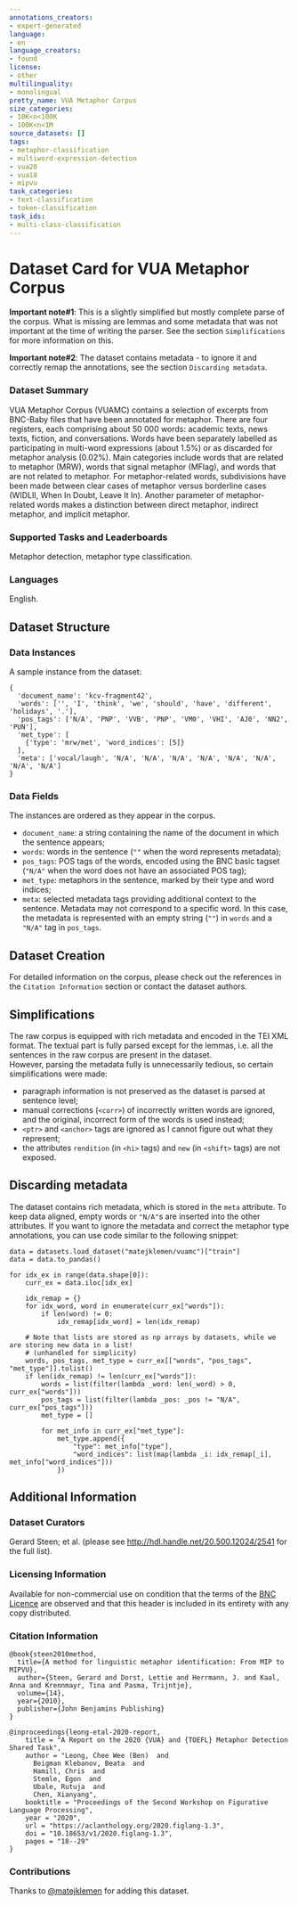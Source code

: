 ```yaml
---
annotations_creators:
- expert-generated
language:
- en
language_creators:
- found
license:
- other
multilinguality:
- monolingual
pretty_name: VUA Metaphor Corpus
size_categories:
- 10K<n<100K
- 100K<n<1M
source_datasets: []
tags:
- metaphor-classification
- multiword-expression-detection
- vua20
- vua18
- mipvu
task_categories:
- text-classification
- token-classification
task_ids:
- multi-class-classification
---
```


# Dataset Card for VUA Metaphor Corpus

**Important note#1**: This is a slightly simplified but mostly complete parse of the corpus. What is missing are lemmas and some metadata that was not important at the time of writing the parser. See the section `Simplifications` for more information on this.  

**Important note#2**: The dataset contains metadata - to ignore it and correctly remap the annotations, see the section `Discarding metadata`.

### Dataset Summary

VUA Metaphor Corpus (VUAMC) contains a selection of excerpts from BNC-Baby files that have been annotated for metaphor. There are four registers, each comprising about 50 000 words: academic texts, news texts, fiction, and conversations.
Words have been separately labelled as participating in multi-word expressions (about 1.5%) or as discarded for metaphor analysis (0.02%). Main categories include words that are related to metaphor (MRW), words that signal metaphor (MFlag), and words that are not related to metaphor. For metaphor-related words, subdivisions have been made between clear cases of metaphor versus borderline cases (WIDLII, When In Doubt, Leave It In). Another parameter of metaphor-related words makes a distinction between direct metaphor, indirect metaphor, and implicit metaphor.

### Supported Tasks and Leaderboards

Metaphor detection, metaphor type classification.  

### Languages

English.

## Dataset Structure

### Data Instances

A sample instance from the dataset:
```
{
  'document_name': 'kcv-fragment42', 
  'words': ['', 'I', 'think', 'we', 'should', 'have', 'different', 'holidays', '.'],
  'pos_tags': ['N/A', 'PNP', 'VVB', 'PNP', 'VM0', 'VHI', 'AJ0', 'NN2', 'PUN'],
  'met_type': [
    {'type': 'mrw/met', 'word_indices': [5]}
  ], 
  'meta': ['vocal/laugh', 'N/A', 'N/A', 'N/A', 'N/A', 'N/A', 'N/A', 'N/A', 'N/A']
}
```

### Data Fields

The instances are ordered as they appear in the corpus.

- `document_name`: a string containing the name of the document in which the sentence appears;  
- `words`: words in the sentence (`""` when the word represents metadata);  
- `pos_tags`: POS tags of the words, encoded using the BNC basic tagset (`"N/A"` when the word does not have an associated POS tag);   
- `met_type`: metaphors in the sentence, marked by their type and word indices;  
- `meta`: selected metadata tags providing additional context to the sentence. Metadata may not correspond to a specific word. In this case, the metadata is represented with an empty string (`""`) in `words` and a `"N/A"` tag in `pos_tags`.   

## Dataset Creation

For detailed information on the corpus, please check out the references in the `Citation Information` section or contact the dataset authors.

## Simplifications
The raw corpus is equipped with rich metadata and encoded in the TEI XML format. The textual part is fully parsed except for the lemmas, i.e. all the sentences in the raw corpus are present in the dataset.  
However, parsing the metadata fully is unnecessarily tedious, so certain simplifications were made:  
- paragraph information is not preserved as the dataset is parsed at sentence level;  
- manual corrections (`<corr>`) of incorrectly written words are ignored, and the original, incorrect form of the words is used instead;  
- `<ptr>` and `<anchor>` tags are ignored as I cannot figure out what they represent;  
- the attributes `rendition` (in `<hi>` tags) and `new` (in `<shift>` tags) are not exposed.  

## Discarding metadata

The dataset contains rich metadata, which is stored in the `meta` attribute. To keep data aligned, empty words or `"N/A"`s are inserted into the other attributes. If you want to ignore the metadata and correct the metaphor type annotations, you can use code similar to the following snippet:  
```python3
data = datasets.load_dataset("matejklemen/vuamc")["train"]
data = data.to_pandas()

for idx_ex in range(data.shape[0]):
	curr_ex = data.iloc[idx_ex]

	idx_remap = {}
	for idx_word, word in enumerate(curr_ex["words"]):
		if len(word) != 0:
			idx_remap[idx_word] = len(idx_remap)
	
	# Note that lists are stored as np arrays by datasets, while we are storing new data in a list!
	# (unhandled for simplicity)
	words, pos_tags, met_type = curr_ex[["words", "pos_tags", "met_type"]].tolist()
	if len(idx_remap) != len(curr_ex["words"]):
		words = list(filter(lambda _word: len(_word) > 0, curr_ex["words"]))
		pos_tags = list(filter(lambda _pos: _pos != "N/A", curr_ex["pos_tags"]))
		met_type = []

		for met_info in curr_ex["met_type"]:
			met_type.append({
				"type": met_info["type"],
				"word_indices": list(map(lambda _i: idx_remap[_i], met_info["word_indices"]))
			})
``` 

## Additional Information

### Dataset Curators

Gerard Steen; et al. (please see http://hdl.handle.net/20.500.12024/2541 for the full list).  

### Licensing Information

Available for non-commercial use on condition that the terms of the [BNC Licence](http://www.natcorp.ox.ac.uk/docs/licence.html) are observed and that this header is included in its entirety with any copy distributed.

### Citation Information

```
@book{steen2010method,
  title={A method for linguistic metaphor identification: From MIP to MIPVU},
  author={Steen, Gerard and Dorst, Lettie and Herrmann, J. and Kaal, Anna and Krennmayr, Tina and Pasma, Trijntje},
  volume={14},
  year={2010},
  publisher={John Benjamins Publishing}
}
```

```
@inproceedings{leong-etal-2020-report,
    title = "A Report on the 2020 {VUA} and {TOEFL} Metaphor Detection Shared Task",
    author = "Leong, Chee Wee (Ben)  and
      Beigman Klebanov, Beata  and
      Hamill, Chris  and
      Stemle, Egon  and
      Ubale, Rutuja  and
      Chen, Xianyang",
    booktitle = "Proceedings of the Second Workshop on Figurative Language Processing",
    year = "2020",
    url = "https://aclanthology.org/2020.figlang-1.3",
    doi = "10.18653/v1/2020.figlang-1.3",
    pages = "18--29"
}
```

### Contributions

Thanks to [@matejklemen](https://github.com/matejklemen) for adding this dataset.
